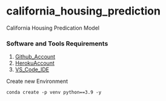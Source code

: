 # california_housing_prediction
California Housing Predication Model


### Software and Tools Requirements
1. [Github_Account](https://github.com)
2. [HerokuAccount](https://heroku.com)
3. [VS_Code_IDE](https://code.visualstudio.com/)

Create new Environment 
```
conda create -p venv python==3.9 -y
```